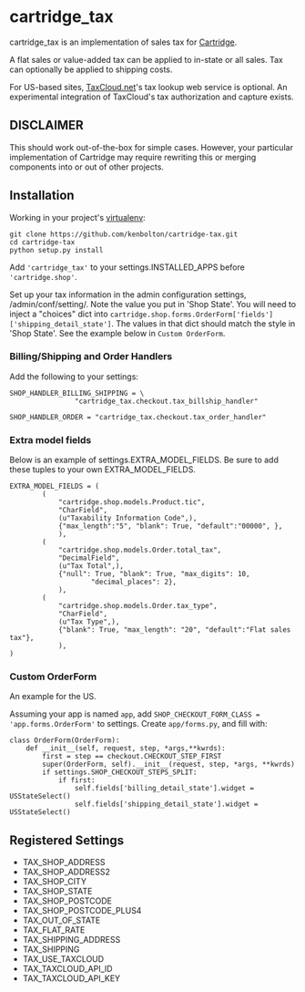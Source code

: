 # cartridge_tax

cartridge_tax is an implementation of sales tax for [Cartridge](http://cartridge.jupo.org/). 

A flat sales or value-added tax can be applied to in-state or all sales. Tax can optionally be applied to shipping costs.

For US-based sites, [TaxCloud.net](http://taxcloud.net/)'s tax lookup web service is optional. An experimental integration of TaxCloud's tax authorization and capture exists.

## DISCLAIMER

This should work out-of-the-box for simple cases. However, your particular implementation
of Cartridge may require rewriting this or merging components into or out of other projects.

## Installation

Working in your project's [virtualenv](http://www.virtualenv.org/en/latest/index.html):

```
git clone https://github.com/kenbolton/cartridge-tax.git
cd cartridge-tax
python setup.py install
```

Add `'cartridge_tax'` to your settings.INSTALLED_APPS before
`'cartridge.shop'`.

Set up your tax information in the admin configuration settings,
/admin/conf/setting/. Note the value you put in 'Shop State'. You will
need to inject a "choices" dict into
`cartridge.shop.forms.OrderForm['fields']['shipping_detail_state']`. The
values in that dict should match the style in 'Shop State'. See the
example below in `Custom OrderForm`.

### Billing/Shipping and Order Handlers

Add the following to your settings:
```
SHOP_HANDLER_BILLING_SHIPPING = \
                "cartridge_tax.checkout.tax_billship_handler"

SHOP_HANDLER_ORDER = "cartridge_tax.checkout.tax_order_handler"
```

### Extra model fields

Below is an example of settings.EXTRA_MODEL_FIELDS. Be sure to add these
tuples to your own EXTRA_MODEL_FIELDS.

```
EXTRA_MODEL_FIELDS = (
        (
            "cartridge.shop.models.Product.tic",
            "CharField",
            (u"Taxability Information Code",),
            {"max_length":"5", "blank": True, "default":"00000", },
            ),
        (
            "cartridge.shop.models.Order.total_tax",
            "DecimalField",
            (u"Tax Total",),
            {"null": True, "blank": True, "max_digits": 10,
                    "decimal_places": 2},
            ),
        (
            "cartridge.shop.models.Order.tax_type",
            "CharField",
            (u"Tax Type",),
            {"blank": True, "max_length": "20", "default":"Flat sales tax"},
            ),
)
```

### Custom OrderForm
An example for the US.

Assuming your app is named `app`, add `SHOP_CHECKOUT_FORM_CLASS = 'app.forms.OrderForm'`
to settings. Create `app/forms.py`, and fill with:

```
class OrderForm(OrderForm):
    def __init__(self, request, step, *args,**kwrds):
        first = step == checkout.CHECKOUT_STEP_FIRST
        super(OrderForm, self).__init__(request, step, *args, **kwrds)
        if settings.SHOP_CHECKOUT_STEPS_SPLIT:
            if first:
                self.fields['billing_detail_state'].widget = USStateSelect()
                self.fields['shipping_detail_state'].widget = USStateSelect()
```

## Registered Settings

* TAX_SHOP_ADDRESS
* TAX_SHOP_ADDRESS2
* TAX_SHOP_CITY
* TAX_SHOP_STATE
* TAX_SHOP_POSTCODE
* TAX_SHOP_POSTCODE_PLUS4
* TAX_OUT_OF_STATE
* TAX_FLAT_RATE
* TAX_SHIPPING_ADDRESS
* TAX_SHIPPING
* TAX_USE_TAXCLOUD
* TAX_TAXCLOUD_API_ID
* TAX_TAXCLOUD_API_KEY


